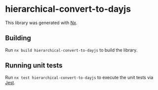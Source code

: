 # hierarchical-convert-to-dayjs

This library was generated with [Nx](https://nx.dev).

## Building

Run `nx build hierarchical-convert-to-dayjs` to build the library.

## Running unit tests

Run `nx test hierarchical-convert-to-dayjs` to execute the unit tests via [Jest](https://jestjs.io).
